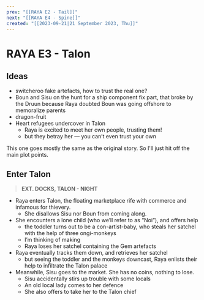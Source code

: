 ```yaml
---
prev: "[[RAYA E2 - Tail]]"
next: "[[RAYA E4 - Spine]]"
created: "[[2023-09-21|21 September 2023, Thu]]"
---
```

# RAYA E3 - Talon

## Ideas

- switcheroo fake artefacts, how to trust the real one?
- Boun and Sisu on the hunt for a ship component fix part, that broke by the Druun because Raya doubted Boun was going offshore to memoralize parents
- dragon-fruit
- Heart refugees undercover in Talon
	- Raya is excited to meet her own people, trusting them!
	- but they betray her — you can’t even trust your own

This one goes mostly the same as the original story. So I'll just hit off the main plot points.

## Enter Talon

> **EXT. DOCKS, TALON - NIGHT**

- Raya enters Talon, the floating marketplace rife with commerce and infamous for thievery.
	- She disallows Sisu nor Boun from coming along.
- She encounters a lone child (who we’ll refer to as “Noi”), and offers help
	- the toddler turns out to be a con-artist-baby, who steals her satchel with the help of three ongi-monkeys
	- I’m thinking of making
	- Raya loses her satchel containing the Gem artefacts
- Raya eventually tracks them down, and retrieves her satchel
	- but seeing the toddler and the monkeys downcast, Raya enlists their help to infiltrate the Talon palace
- Meanwhile, Sisu goes to the market. She has no coins, nothing to lose.
	- Sisu accidentally stirs up trouble with some locals
	- An old local lady comes to her defence
	- She also offers to take her to the Talon chief
